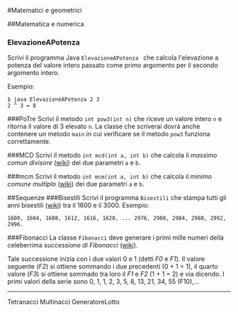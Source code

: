 #Matematici e geometrici

##Matematica e numerica

### ElevazioneAPotenza

Scrivi il programma Java `ElevazioneAPotenza ` che calcola l'elevazione a potenza del valore intero passato come primo argomento per il secondo argomento intero.

Esempio:


~~~text
$ java ElevazioneAPotenza 2 3 
2 ^ 3 = 8
~~~

###PoTre
Scrivi il metodo `int pow3(int n)` che riceve un valore intero `n` e ritorna il valore di 3 elevato `n`. La classe che scriverai dovr&aacute; anche contenere un metodo `main` in cui verificare se il metodo `pow3` funziona correttamente.###MCD
Scrivi il metodo `int mcd(int a, int b)` che calcola il *massimo comun divisore* ([wiki](https://it.wikipedia.org/wiki/Massimo_comun_divisore)) dei due parametri `a` e `b`.

###mcm
Scrivi il metodo `int mcm(int a, int b)` che calcola il *minimo comune multiplo* ([wiki](https://it.wikipedia.org/wiki/Minimo_comune_multiplo)) dei due parametri `a` e `b`.



##Sequenze
###Bisestili
Scrivi il programma `Bisestili` che stampa tutti gli anni bisestili ([wiki](https://it.wikipedia.org/wiki/Anno_bisestile)) tra il 1600 e il 3000. Esempio:

~~~text
1600, 1604, 1608, 1612, 1616, 1620, ... 2976, 2980, 2984, 2988, 2992, 2996.
~~~

###Fibonacci
La classe `Fibonacci` deve generare i primi mille numeri della celeberrima *successione di Fibonacci* ([wiki](https://it.wikipedia.org/wiki/Successione_di_Fibonacci)). 

Tale successione inizia con i due valori 0 e 1 (detti *F0* e *F1*). Il valore seguente (*F2*) si ottiene sommando i due precedenti (0 + 1 = 1), il quarto valore (*F3*) si ottiene sommado tra loro il *F1* e *F2* (1 + 1 = 2) e via dicendo. I primi valori della serie sono 0, 1, 1, 2, 3, 5, 8, 13, 21, 34, 55 (F10),…

***
Tetranacci
Multinacci
GeneratoreLotto